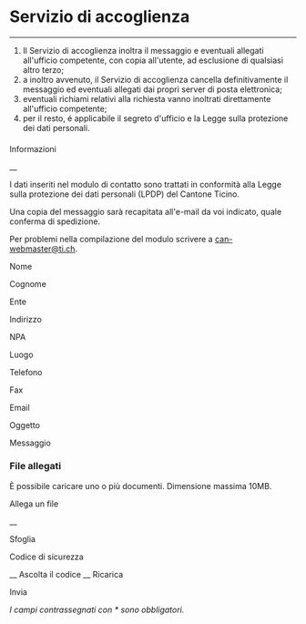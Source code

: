 # Servizio di accoglienza

  

* * *

  1. Il Servizio di accoglienza inoltra il messaggio e eventuali allegati all'ufficio competente, con copia all'utente, ad esclusione di qualsiasi altro terzo;
  2. a inoltro avvenuto, il Servizio di accoglienza cancella definitivamente il messaggio ed eventuali allegati dai propri server di posta elettronica; 
  3. eventuali richiami relativi alla richiesta vanno inoltrati direttamente all'ufficio competente;
  4. per il resto, é applicabile il segreto d'ufficio e la Legge sulla protezione dei dati personali.

####

Informazioni

__

I dati inseriti nel modulo di contatto sono trattati in conformità alla Legge
sulla protezione dei dati personali (LPDP) del Cantone Ticino.

Una copia del messaggio sarà recapitata all'e-mail da voi indicato, quale
conferma di spedizione.

Per problemi nella compilazione del modulo scrivere a can-webmaster@ti.ch.

Nome

Cognome

Ente

Indirizzo

NPA

Luogo

Telefono

Fax

Email

Oggetto

Messaggio

### File allegati

È possibile caricare uno o più documenti. Dimensione massima 10MB.

Allega un file

 __

Sfoglia

Codice di sicurezza

__ Ascolta il codice __ Ricarica

Invia

_I campi contrassegnati con * sono obbligatori._

  
  
  
  


